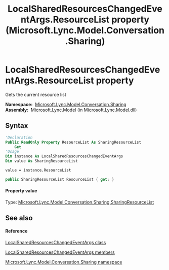 ﻿---
title: LocalSharedResourcesChangedEventArgs.ResourceList property  (Microsoft.Lync.Model.Conversation.Sharing)
TOCTitle: 'ResourceList property '
ms:assetid: P:Microsoft.Lync.Model.Conversation.Sharing.LocalSharedResourcesChangedEventArgs.ResourceList_DI_3_UC_OCS14MrefLyncWPF
ms:mtpsurl: https://msdn.microsoft.com/en-us/library/microsoft.lync.model.conversation.sharing.localsharedresourceschangedeventargs.resourcelist_di_3_uc_ocs14mreflyncwpf(v=office.15)
ms:contentKeyID: 48597303
ms.date: 07/28/2014
mtps_version: v=office.15
f1_keywords:
- Microsoft.Lync.Model.Conversation.Sharing.LocalSharedResourcesChangedEventArgs.ResourceList
dev_langs:
- CSharp
- JScript
- VB
- other
---

# LocalSharedResourcesChangedEventArgs.ResourceList property

Gets the current resource list

**Namespace:**  [Microsoft.Lync.Model.Conversation.Sharing](microsoft-lync-model-conversation-sharing-namespace_2.md)  
**Assembly:**  Microsoft.Lync.Model (in Microsoft.Lync.Model.dll)

## Syntax

``` vb
'Declaration
Public ReadOnly Property ResourceList As SharingResourceList
    Get
'Usage
Dim instance As LocalSharedResourcesChangedEventArgs
Dim value As SharingResourceList

value = instance.ResourceList
```

``` csharp
public SharingResourceList ResourceList { get; }
```

#### Property value

Type: [Microsoft.Lync.Model.Conversation.Sharing.SharingResourceList](sharingresourcelist-class-microsoft-lync-model-conversation-sharing_2.md)  

## See also

#### Reference

[LocalSharedResourcesChangedEventArgs class](localsharedresourceschangedeventargs-class-microsoft-lync-model-conversation-sharing_2.md)

[LocalSharedResourcesChangedEventArgs members](localsharedresourceschangedeventargs-members-microsoft-lync-model-conversation-sharing_2.md)

[Microsoft.Lync.Model.Conversation.Sharing namespace](microsoft-lync-model-conversation-sharing-namespace_2.md)

